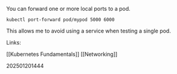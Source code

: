 
You can forward one or more local ports to a pod. 
```
kubectl port-forward pod/mypod 5000 6000
```

This allows me to avoid using a service when testing a single pod.

Links:

[[Kubernetes Fundamentals]]
[[Networking]]

202501201444
